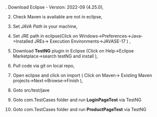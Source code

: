 . Download Eclipse - Version: 2022-09 (4.25.0),

2. Check Maven is available are not in eclipse,

3. Set *JAVA Path* in your machine,

4. Set JRE path in eclipse(Click on Windows->Preferences->Java->Installed JREs-> Execution Environments->JAVASE-17 ) ,

5. Download **TestNG** plugin in Eclipse (Click on Help->Eclipse Marketplace->search testNG and install ),

6. Pull code via git on local repo, 

7. Open eclipse and click on  import ( Click on Maven-> Existing Maven projects->Next->Browse->Finish ), 
 
8. Goto src/test/jave   

9. Goto com.TestCases folder and run **LoginPageTest** via TestNG

10. Goto com.TestCases folder and run **ProductPageTest** via TestNG
